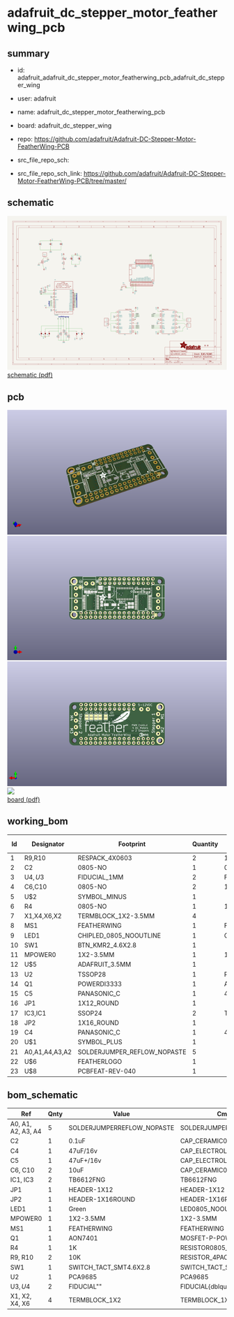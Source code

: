 # adafruit_dc_stepper_motor_featherwing_pcb
 
## summary 
* id: adafruit_adafruit_dc_stepper_motor_featherwing_pcb_adafruit_dc_stepper_wing
* user: adafruit
* name: adafruit_dc_stepper_motor_featherwing_pcb
* board: adafruit_dc_stepper_wing
* repo: https://github.com/adafruit/Adafruit-DC-Stepper-Motor-FeatherWing-PCB



* src_file_repo_sch: 
* src_file_repo_sch_link: https://github.com/adafruit/Adafruit-DC-Stepper-Motor-FeatherWing-PCB/tree/master/

## schematic  
![](working_schematic_600.png)  
[schematic (pdf)](working_schematic.pdf)  

## pcb  
![](working_3d_600.png) 
![](working_3d_front_600.png)  
![](working_3d_back_600.png)  
![](working_600.png)  
[board (pdf)](working.pdf)  

## working_bom
| Id | Designator | Footprint | Quantity | Designation | Supplier and ref |  | None | 
| --- | --- | --- | --- | --- | --- | --- | --- | 
| 1 | R9,R10 | RESPACK_4X0603 | 2 | 10K |  |  | [''] | 
| 2 | C2 | 0805-NO | 1 | 0.1uF |  |  | [''] | 
| 3 | U$4,U$3 | FIDUCIAL_1MM | 2 | FIDUCIAL" |  |  | [''] | 
| 4 | C6,C10 | 0805-NO | 2 | 10uF |  |  | [''] | 
| 5 | U$2 | SYMBOL_MINUS | 1 |  |  |  | [''] | 
| 6 | R4 | 0805-NO | 1 | 1K |  |  | [''] | 
| 7 | X1,X4,X6,X2 | TERMBLOCK_1X2-3.5MM | 4 |  |  |  | [''] | 
| 8 | MS1 | FEATHERWING | 1 | FEATHERWING |  |  | [''] | 
| 9 | LED1 | CHIPLED_0805_NOOUTLINE | 1 | Green |  |  | [''] | 
| 10 | SW1 | BTN_KMR2_4.6X2.8 | 1 |  |  |  | [''] | 
| 11 | MPOWER0 | 1X2-3.5MM | 1 | 1X2-3.5MM |  |  | [''] | 
| 12 | U$5 | ADAFRUIT_3.5MM | 1 |  |  |  | [''] | 
| 13 | U2 | TSSOP28 | 1 | PCA9685 |  |  | [''] | 
| 14 | Q1 | POWERDI3333 | 1 | AON7401 |  |  | [''] | 
| 15 | C5 | PANASONIC_C | 1 | 47uF+/16v |  |  | [''] | 
| 16 | JP1 | 1X12_ROUND | 1 |  |  |  | [''] | 
| 17 | IC3,IC1 | SSOP24 | 2 | TB6612FNG |  |  | [''] | 
| 18 | JP2 | 1X16_ROUND | 1 |  |  |  | [''] | 
| 19 | C4 | PANASONIC_C | 1 | 47uF/16v |  |  | [''] | 
| 20 | U$1 | SYMBOL_PLUS | 1 |  |  |  | [''] | 
| 21 | A0,A1,A4,A3,A2 | SOLDERJUMPER_REFLOW_NOPASTE | 5 |  |  |  | [''] | 
| 22 | U$6 | FEATHERLOGO | 1 |  |  |  | [''] | 
| 23 | U$8 | PCBFEAT-REV-040 | 1 |  |  |  | [''] | 


## bom_schematic
| Ref | Qnty | Value | Cmp name | Footprint | Description | Vendor | DNP | 
| --- | --- | --- | --- | --- | --- | --- | --- | 
| A0, A1, A2, A3, A4 | 5 | SOLDERJUMPERREFLOW_NOPASTE | SOLDERJUMPERREFLOW_NOPASTE | working:SOLDERJUMPER_REFLOW_NOPASTE |  |  |  | 
| C2 | 1 | 0.1uF | CAP_CERAMIC0805-NOOUTLINE | working:0805-NO |  |  |  | 
| C4 | 1 | 47uF/16v | CAP_ELECTROLYTICPANASONIC_C | working:PANASONIC_C |  |  |  | 
| C5 | 1 | 47uF+/16v | CAP_ELECTROLYTICPANASONIC_C | working:PANASONIC_C |  |  |  | 
| C6, C10 | 2 | 10uF | CAP_CERAMIC0805-NOOUTLINE | working:0805-NO |  |  |  | 
| IC1, IC3 | 2 | TB6612FNG | TB6612FNG | working:SSOP24 |  |  |  | 
| JP1 | 1 | HEADER-1X12 | HEADER-1X12 | working:1X12_ROUND |  |  |  | 
| JP2 | 1 | HEADER-1X16ROUND | HEADER-1X16ROUND | working:1X16_ROUND |  |  |  | 
| LED1 | 1 | Green | LED0805_NOOUTLINE | working:CHIPLED_0805_NOOUTLINE |  |  |  | 
| MPOWER0 | 1 | 1X2-3.5MM | 1X2-3.5MM | working:1X2-3.5MM |  |  |  | 
| MS1 | 1 | FEATHERWING | FEATHERWING | working:FEATHERWING |  |  |  | 
| Q1 | 1 | AON7401 | MOSFET-P-POWERDI3333 | working:POWERDI3333 |  |  |  | 
| R4 | 1 | 1K | RESISTOR0805_NOOUTLINE | working:0805-NO |  |  |  | 
| R9, R10 | 2 | 10K | RESISTOR_4PACK | working:RESPACK_4X0603 |  |  |  | 
| SW1 | 1 | SWITCH_TACT_SMT4.6X2.8 | SWITCH_TACT_SMT4.6X2.8 | working:BTN_KMR2_4.6X2.8 |  |  |  | 
| U2 | 1 | PCA9685 | PCA9685 | working:TSSOP28 |  |  |  | 
| U$3, U$4 | 2 | FIDUCIAL"" | FIDUCIAL{dblquote}{dblquote} | working:FIDUCIAL_1MM |  |  |  | 
| X1, X2, X4, X6 | 4 | TERMBLOCK_1X2 | TERMBLOCK_1X2 | working:TERMBLOCK_1X2-3.5MM |  |  |  | 



